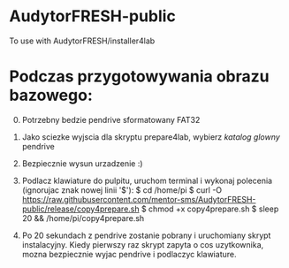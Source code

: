 # AudytorFRESH-public
To use with AudytorFRESH/installer4lab


# Podczas przygotowywania obrazu bazowego:

0) Potrzebny bedzie pendrive sformatowany FAT32
1) Jako sciezke wyjscia dla skryptu prepare4lab, wybierz *katalog glowny* pendrive
2) Bezpiecznie wysun urzadzenie :)
4) Podlacz klawiature do pulpitu, uruchom terminal i wykonaj polecenia (ignorujac znak nowej linii '$'):
$ cd /home/pi
$ curl -O https://raw.githubusercontent.com/mentor-sms/AudytorFRESH-public/release/copy4prepare.sh
$ chmod +x copy4prepare.sh
$ sleep 20 && /home/pi/copy4prepare.sh

5) Po 20 sekundach z pendrive zostanie pobrany i uruchomiany skrypt instalacyjny.
   Kiedy pierwszy raz skrypt zapyta o cos uzytkownika, mozna bezpiecznie wyjac pendrive i podlaczyc klawiature.
